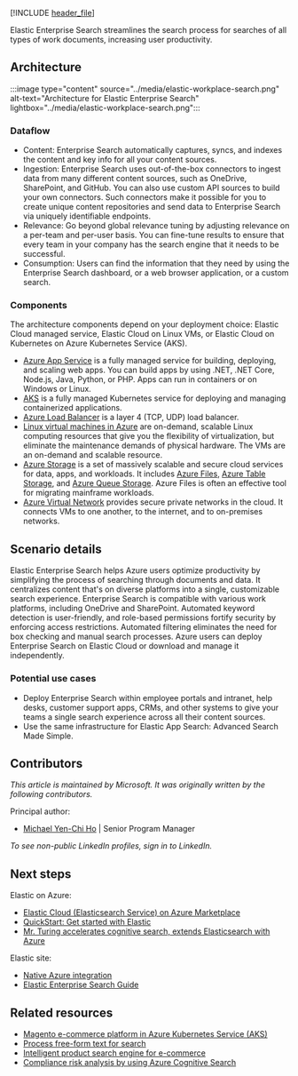 [!INCLUDE [header_file](../../../includes/sol-idea-header.md)]

Elastic Enterprise Search streamlines the search process for searches of all types of work documents, increasing user productivity.

## Architecture

:::image type="content" source="../media/elastic-workplace-search.png" alt-text="Architecture for Elastic Enterprise Search" lightbox="../media/elastic-workplace-search.png":::

### Dataflow

- Content: Enterprise Search automatically captures, syncs, and indexes the content and key info for all your content sources.
- Ingestion: Enterprise Search uses out-of-the-box connectors to ingest data from many different content sources, such as OneDrive, SharePoint, and GitHub. You can also use custom API sources to build your own connectors. Such connectors make it possible for you to create unique content repositories and send data to Enterprise Search via uniquely identifiable endpoints.
- Relevance: Go beyond global relevance tuning by adjusting relevance on a per-team and per-user basis. You can fine-tune results to ensure that every team in your company has the search engine that it needs to be successful.
- Consumption: Users can find the information that they need by using the Enterprise Search dashboard, or a web browser application, or a custom search.

### Components

The architecture components depend on your deployment choice: Elastic Cloud managed service, Elastic Cloud on Linux VMs, or Elastic Cloud on Kubernetes on Azure Kubernetes Service (AKS).

- [Azure App Service](https://azure.microsoft.com/products/app-service) is a fully managed service for building, deploying, and scaling web apps. You can build apps by using .NET, .NET Core, Node.js, Java, Python, or PHP. Apps can run in containers or on Windows or Linux.
- [AKS](https://azure.microsoft.com/products/kubernetes-service) is a fully managed Kubernetes service for deploying and managing containerized applications.
- [Azure Load Balancer](https://azure.microsoft.com/products/load-balancer) is a layer 4 (TCP, UDP) load balancer.
- [Linux virtual machines in Azure](https://azure.microsoft.com/products/virtual-machines/linux) are on-demand, scalable Linux computing resources that give you the flexibility of virtualization, but eliminate the maintenance demands of physical hardware. The VMs are an on-demand and scalable resource.
- [Azure Storage](https://azure.microsoft.com/product-categories/storage) is a set of massively scalable and secure cloud services for data, apps, and workloads. It includes [Azure Files](https://azure.microsoft.com/products/storage/files), [Azure Table Storage](https://azure.microsoft.com/products/storage/tables), and [Azure Queue Storage](https://azure.microsoft.com/products/storage/queues). Azure Files is often an effective tool for migrating mainframe workloads.
- [Azure Virtual Network](https://azure.microsoft.com/products/virtual-network) provides secure private networks in the cloud. It connects VMs to one another, to the internet, and to on-premises networks.

## Scenario details

Elastic Enterprise Search helps Azure users optimize productivity by simplifying the process of searching through documents and data. It centralizes content that's on diverse platforms into a single, customizable search experience. Enterprise Search is compatible with various work platforms, including OneDrive and SharePoint. Automated keyword detection is user-friendly, and role-based permissions fortify security by enforcing access restrictions. Automated filtering eliminates the need for box checking and manual search processes. Azure users can deploy Enterprise Search on Elastic Cloud or download and manage it independently.

### Potential use cases

- Deploy Enterprise Search within employee portals and intranet, help desks, customer support apps, CRMs, and other systems to give your teams a single search experience across all their content sources.
- Use the same infrastructure for Elastic App Search: Advanced Search Made Simple.

## Contributors

*This article is maintained by Microsoft. It was originally written by the following contributors.*

Principal author:

- [Michael Yen-Chi Ho](https://www.linkedin.com/in/yenchiho) | Senior Program Manager

*To see non-public LinkedIn profiles, sign in to LinkedIn.*

## Next steps

Elastic on Azure:

- [Elastic Cloud (Elasticsearch Service) on Azure Marketplace](https://azuremarketplace.microsoft.com/marketplace/apps/elastic.ec-azure-pp?tab=Overview)
- [QuickStart: Get started with Elastic](/azure/partner-solutions/elastic/create)
- [Mr. Turing accelerates cognitive search, extends Elasticsearch with Azure](https://customers.microsoft.com/story/1557429616211490364-mister-turing-professional-services-azure)

Elastic site:

- [Native Azure integration](https://www.elastic.co/guide/en/cloud/current/ec-azure-marketplace-native.html)
- [Elastic Enterprise Search Guide](https://www.elastic.co/guide/en/workplace-search/current/index.html)

## Related resources

- [Magento e-commerce platform in Azure Kubernetes Service (AKS)](../../example-scenario/magento/magento-azure.yml)
- [Process free-form text for search](../../data-guide/scenarios/search.yml)
- [Intelligent product search engine for e-commerce](../../example-scenario/apps/ecommerce-search.yml)
- [Compliance risk analysis by using Azure Cognitive Search](../../guide/ai/compliance-risk-analysis.yml)
